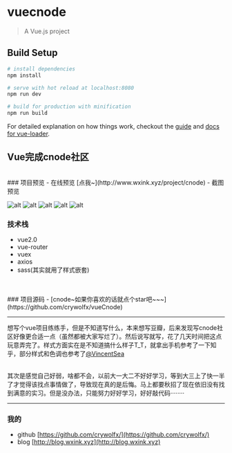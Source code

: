 # vuecnode

> A Vue.js project

## Build Setup

``` bash
# install dependencies
npm install

# serve with hot reload at localhost:8080
npm run dev

# build for production with minification
npm run build

```
For detailed explanation on how things work, checkout the [guide](http://vuejs-templates.github.io/webpack/) and [docs for vue-loader](http://vuejs.github.io/vue-loader).

## Vue完成cnode社区
<br /> 
### 项目预览  
- 在线预览  [点我~](http://www.wxink.xyz/project/cnode)
- 截图预览  
 
![alt](http://orbmbw2o7.bkt.clouddn.com/image/blog//20170617/TUmnifjrFkSswrkp5Xwt.gif) 
  ![alt](http://orbmbw2o7.bkt.clouddn.com/image/blog//20170617/1Nt7bJhgeJExe0LrCj8l.gif)
![alt](http://orbmbw2o7.bkt.clouddn.com/image/blog//20170617/SOwmdrOUKeZFHCjQRYxa.gif)
![alt](http://orbmbw2o7.bkt.clouddn.com/image/blog//20170617/lxYjuRd9JlOOxozbtEvT.gif)
![alt](http://orbmbw2o7.bkt.clouddn.com/image/blog//20170617/J74pp1VABaMhpR_pIlWD.gif)
<br />  
### 技术栈  
- vue2.0
- vue-router
- vuex
- axios
- sass(其实就用了样式嵌套)   
<br />  
  


<br />  
### 项目源码
- [cnode~如果你喜欢的话就点个star吧~~~](https://github.com/crywolfx/vueCnode)

 
---------- 
想写个vue项目练练手，但是不知道写什么，本来想写豆瓣，后来发现写cnode社区好像更合适一点（虽然都被大家写烂了）。然后说写就写，花了几天时间把这点玩意弄完了。样式方面实在是不知道搞什么样子T_T，就拿出手机参考了一下知乎，部分样式和色调也参考了[@VincentSea](https://dodov.github.io/vueCnode/index.html#/)   
  
<br />  
其次是感觉自己好弱，啥都不会，以前大一大二不好好学习，等到大三上了快一半了才觉得该找点事情做了，导致现在真的是后悔。马上都要秋招了现在依旧没有找到满意的实习。但是没办法，只能努力好好学习，好好敲代码········  
<br />  

----------
### 我的
- github  [https://github.com/crywolfx/](https://github.com/crywolfx/)
- blog [http://blog.wxink.xyz](http://blog.wxink.xyz)
